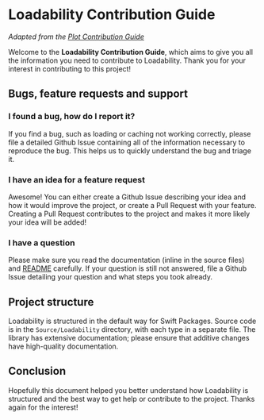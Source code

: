 # Loadability Contribution Guide

*Adapted from the [Plot Contribution Guide](https://github.com/JohnSundell/Plot/blob/master/CONTRIBUTING.md)*

Welcome to the **Loadability Contribution Guide**, which aims to give you all the information you need to contribute to Loadability. Thank you for your interest in contributing to this project!

## Bugs, feature requests and support

### I found a bug, how do I report it?

If you find a bug, such as loading or caching not working correctly, please file a detailed Github Issue containing all of the information necessary to reproduce the bug. This helps us to quickly understand the bug and triage it.

### I have an idea for a feature request

Awesome! You can either create a Github Issue describing your idea and how it would improve the project, or create a Pull Request with your feature. Creating a Pull Request contributes to the project and makes it more likely your idea will be added!

### I have a question

Please make sure you read the documentation (inline in the source files) and [README](README.md) carefully. If your question is still not answered, file a Github Issue detailing your question and what steps you took already.

## Project structure

Loadability is structured in the default way for Swift Packages. Source code is in the `Source/Loadability` directory, with each type in a separate file. The library has extensive documentation; please ensure that additive changes have high-quality documentation.

## Conclusion

Hopefully this document helped you better understand how Loadability is structured and the best way to get help or contribute to the project. Thanks again for the interest!
